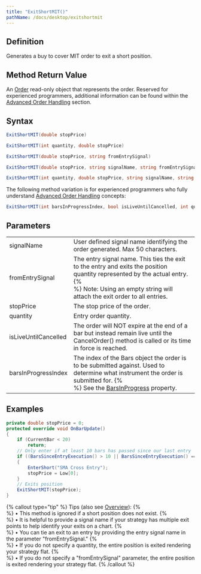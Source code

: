 ```yaml
---
title: "ExitShortMIT()"
pathName: /docs/desktop/exitshortmit
---
```


## Definition

Generates a buy to cover MIT order to exit a short position.

## Method Return Value

An [Order](/docs/desktop/order) read-only object that represents the order. Reserved for experienced programmers, additional information can be found within the [Advanced Order Handling](/docs/desktop/advanced_order_handling) section.

## Syntax

```csharp
ExitShortMIT(double stopPrice)  
```

```csharp
ExitShortMIT(int quantity, double stopPrice)  
```

```csharp
ExitShortMIT(double stopPrice, string fromEntrySignal)  
```

```csharp
ExitShortMIT(double stopPrice, string signalName, string fromEntrySignal)  
```

```csharp
ExitShortMIT(int quantity, double stopPrice, string signalName, string fromEntrySignal)  
```

The following method variation is for experienced programmers who fully understand [Advanced Order Handling](/docs/desktop/advanced_order_handling) concepts:

```csharp
ExitShortMIT(int barsInProgressIndex, bool isLiveUntilCancelled, int quantity, double stopPrice, string signalName, string fromEntrySignal)  
```

## Parameters

|  |  |
| --- | --- |
| signalName | User defined signal name identifying the order generated. Max 50 characters. |
| fromEntrySignal | The entry signal name. This ties the exit to the entry and exits the position quantity represented by the actual entry. {% <br> %} Note: Using an empty string will attach the exit order to all entries. |
| stopPrice | The stop price of the order. |
| quantity | Entry order quantity. |
| isLiveUntilCancelled | The order will NOT expire at the end of a bar but instead remain live until the CancelOrder() method is called or its time in force is reached. |
| barsInProgressIndex | The index of the Bars object the order is to be submitted against. Used to determine what instrument the order is submitted for. {% <br> %} See the [BarsInProgress](/docs/desktop/barsinprogress) property. |

## Examples

```csharp
private double stopPrice = 0;
protected override void OnBarUpdate()
{
    if (CurrentBar < 20)
        return;
    // Only enter if at least 10 bars has passed since our last entry
    if ((BarsSinceEntryExecution() > 10 || BarsSinceEntryExecution() == -1) && CrossBelow(SMA(10), SMA(20), 1))
    {
        EnterShort("SMA Cross Entry");
        stopPrice = Low[0];
    }
    // Exits position
    ExitShortMIT(stopPrice);
}
```

{% callout type="tip" %}
Tips (also see [Overview](/docs/desktop/managed_approach)):
{% <br> %} • This method is ignored if a short position does not exist. {% <br> %} • It is helpful to provide a signal name if your strategy has multiple exit points to help identify your exits on a chart. {% <br> %} • You can tie an exit to an entry by providing the entry signal name in the parameter "fromEntrySignal." {% <br> %} • If you do not specify a quantity, the entire position is exited rendering your strategy flat. {% <br> %} • If you do not specify a "fromEntrySignal" parameter, the entire position is exited rendering your strategy flat.
{% /callout %}
